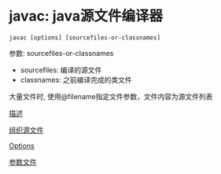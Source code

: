 # javac: java源文件编译器

```shell
javac [options] [sourcefiles-or-classnames]
```

参数: sourcefiles-or-classnames

- sourcefiles: 编译的源文件
- classnames: 之前编译完成的类文件

大量文件时, 使用@filename指定文件参数，文件内容为源文件列表

[描述](Java_Command_Javac_Description.md)

[组织源文件](Java_Arrangement_Of_Source_Code.md)

[Options](Java_Command_Javac_Options.md)

[参数文件](Java_Command_Javac_Argument_File.md)

